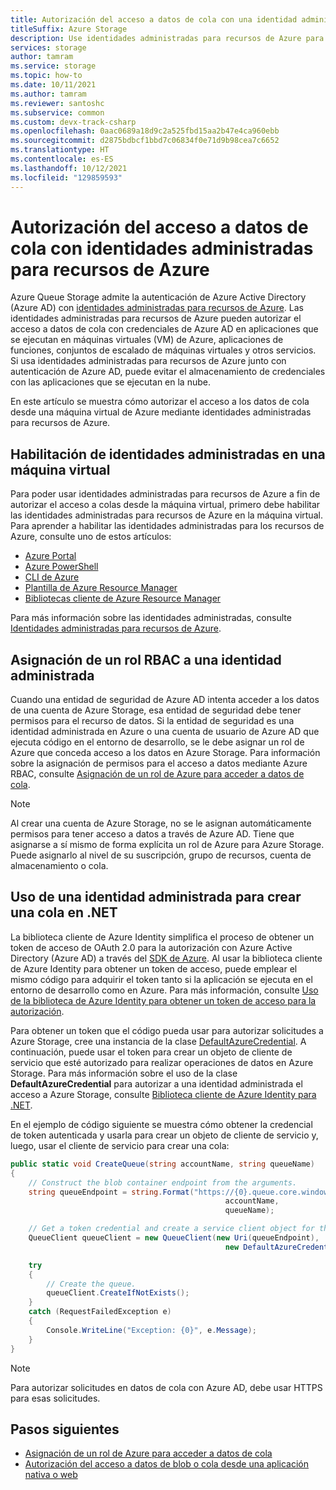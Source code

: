```yaml
---
title: Autorización del acceso a datos de cola con una identidad administrada
titleSuffix: Azure Storage
description: Use identidades administradas para recursos de Azure para autorizar el acceso a datos de cola desde aplicaciones que se ejecutan en máquinas virtuales de Azure, aplicaciones de funciones y otras.
services: storage
author: tamram
ms.service: storage
ms.topic: how-to
ms.date: 10/11/2021
ms.author: tamram
ms.reviewer: santoshc
ms.subservice: common
ms.custom: devx-track-csharp
ms.openlocfilehash: 0aac0689a18d9c2a525fbd15aa2b47e4ca960ebb
ms.sourcegitcommit: d2875bdbcf1bbd7c06834f0e71d9b98cea7c6652
ms.translationtype: HT
ms.contentlocale: es-ES
ms.lasthandoff: 10/12/2021
ms.locfileid: "129859593"
---
```

# <a name="authorize-access-to-queue-data-with-managed-identities-for-azure-resources"></a>Autorización del acceso a datos de cola con identidades administradas para recursos de Azure

Azure Queue Storage admite la autenticación de Azure Active Directory (Azure AD) con [identidades administradas para recursos de Azure](../../active-directory/managed-identities-azure-resources/overview.md). Las identidades administradas para recursos de Azure pueden autorizar el acceso a datos de cola con credenciales de Azure AD en aplicaciones que se ejecutan en máquinas virtuales (VM) de Azure, aplicaciones de funciones, conjuntos de escalado de máquinas virtuales y otros servicios. Si usa identidades administradas para recursos de Azure junto con autenticación de Azure AD, puede evitar el almacenamiento de credenciales con las aplicaciones que se ejecutan en la nube.

En este artículo se muestra cómo autorizar el acceso a los datos de cola desde una máquina virtual de Azure mediante identidades administradas para recursos de Azure.

## <a name="enable-managed-identities-on-a-vm"></a>Habilitación de identidades administradas en una máquina virtual

Para poder usar identidades administradas para recursos de Azure a fin de autorizar el acceso a colas desde la máquina virtual, primero debe habilitar las identidades administradas para recursos de Azure en la máquina virtual. Para aprender a habilitar las identidades administradas para los recursos de Azure, consulte uno de estos artículos:

- [Azure Portal](../../active-directory/managed-identities-azure-resources/qs-configure-portal-windows-vm.md)
- [Azure PowerShell](../../active-directory/managed-identities-azure-resources/qs-configure-powershell-windows-vm.md)
- [CLI de Azure](../../active-directory/managed-identities-azure-resources/qs-configure-cli-windows-vm.md)
- [Plantilla de Azure Resource Manager](../../active-directory/managed-identities-azure-resources/qs-configure-template-windows-vm.md)
- [Bibliotecas cliente de Azure Resource Manager](../../active-directory/managed-identities-azure-resources/qs-configure-sdk-windows-vm.md)

Para más información sobre las identidades administradas, consulte [Identidades administradas para recursos de Azure](../../active-directory/managed-identities-azure-resources/overview.md).

## <a name="assign-an-rbac-role-to-a-managed-identity"></a>Asignación de un rol RBAC a una identidad administrada

Cuando una entidad de seguridad de Azure AD intenta acceder a los datos de una cuenta de Azure Storage, esa entidad de seguridad debe tener permisos para el recurso de datos. Si la entidad de seguridad es una identidad administrada en Azure o una cuenta de usuario de Azure AD que ejecuta código en el entorno de desarrollo, se le debe asignar un rol de Azure que conceda acceso a los datos en Azure Storage. Para información sobre la asignación de permisos para el acceso a datos mediante Azure RBAC, consulte [Asignación de un rol de Azure para acceder a datos de cola](assign-azure-role-data-access.md).

> [!NOTE]
> Al crear una cuenta de Azure Storage, no se le asignan automáticamente permisos para tener acceso a datos a través de Azure AD. Tiene que asignarse a sí mismo de forma explícita un rol de Azure para Azure Storage. Puede asignarlo al nivel de su suscripción, grupo de recursos, cuenta de almacenamiento o cola.

## <a name="use-a-managed-identity-to-create-a-queue-in-net"></a>Uso de una identidad administrada para crear una cola en .NET

La biblioteca cliente de Azure Identity simplifica el proceso de obtener un token de acceso de OAuth 2.0 para la autorización con Azure Active Directory (Azure AD) a través del [SDK de Azure](https://github.com/Azure/azure-sdk). Al usar la biblioteca cliente de Azure Identity para obtener un token de acceso, puede emplear el mismo código para adquirir el token tanto si la aplicación se ejecuta en el entorno de desarrollo como en Azure. Para más información, consulte [Uso de la biblioteca de Azure Identity para obtener un token de acceso para la autorización](../common/identity-library-acquire-token.md).

Para obtener un token que el código pueda usar para autorizar solicitudes a Azure Storage, cree una instancia de la clase [DefaultAzureCredential](/dotnet/api/azure.identity.defaultazurecredential). A continuación, puede usar el token para crear un objeto de cliente de servicio que esté autorizado para realizar operaciones de datos en Azure Storage. Para más información sobre el uso de la clase **DefaultAzureCredential** para autorizar a una identidad administrada el acceso a Azure Storage, consulte [Biblioteca cliente de Azure Identity para .NET](/dotnet/api/overview/azure/identity-readme).

En el ejemplo de código siguiente se muestra cómo obtener la credencial de token autenticada y usarla para crear un objeto de cliente de servicio y, luego, usar el cliente de servicio para crear una cola:

```csharp
public static void CreateQueue(string accountName, string queueName)
{
    // Construct the blob container endpoint from the arguments.
    string queueEndpoint = string.Format("https://{0}.queue.core.windows.net/{1}",
                                                accountName,
                                                queueName);

    // Get a token credential and create a service client object for the queue.
    QueueClient queueClient = new QueueClient(new Uri(queueEndpoint), 
                                                new DefaultAzureCredential());

    try
    {
        // Create the queue.
        queueClient.CreateIfNotExists();
    }
    catch (RequestFailedException e)
    {
        Console.WriteLine("Exception: {0}", e.Message);
    }
}
```

> [!NOTE]
> Para autorizar solicitudes en datos de cola con Azure AD, debe usar HTTPS para esas solicitudes.

## <a name="next-steps"></a>Pasos siguientes

- [Asignación de un rol de Azure para acceder a datos de cola](assign-azure-role-data-access.md)
- [Autorización del acceso a datos de blob o cola desde una aplicación nativa o web](../common/storage-auth-aad-app.md)
